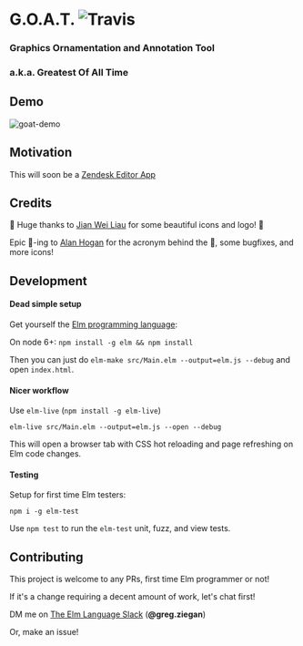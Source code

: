 # G.O.A.T. ![Travis](https://travis-ci.org/thebritican/goat.svg?branch=master)
### Graphics Ornamentation and Annotation Tool
### a.k.a. Greatest Of All Time

## Demo
![goat-demo](https://cloud.githubusercontent.com/assets/3099999/25797188/0afd1206-3391-11e7-9a6f-06e82f07affe.gif)

## Motivation

This will soon be a [Zendesk Editor App](https://www.zendesk.com/apps/directory/#Compose_&_Edit)

## Credits

👏 Huge thanks to [Jian Wei Liau](https://twitter.com/madebyjw) for some beautiful icons and logo! 👏

Epic 🐐-ing to [Alan Hogan](https://github.com/alanhogan) for the acronym behind the 🐐, some bugfixes, and more icons!

## Development


#### Dead simple setup

Get yourself the [Elm programming language](http://elm-lang.org/):

On node 6+: `npm install -g elm && npm install`

Then you can just do `elm-make src/Main.elm --output=elm.js --debug` and open `index.html`.

#### Nicer workflow

Use `elm-live` (`npm install -g elm-live`)

```
elm-live src/Main.elm --output=elm.js --open --debug
```

This will open a browser tab with CSS hot reloading and page refreshing on Elm code changes.


#### Testing

Setup for first time Elm testers:

`npm i -g elm-test`

Use `npm test` to run the `elm-test` unit, fuzz, and view tests.

## Contributing

This project is welcome to any PRs, first time Elm programmer or not!

If it's a change requiring a decent amount of work, let's chat first!

DM me on [The Elm Language Slack](https://elmlang.herokuapp.com) (**@greg.ziegan**)

Or, make an issue!
